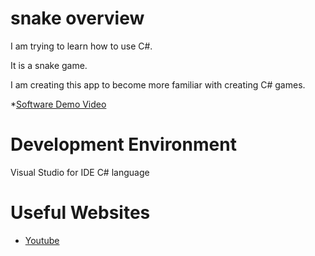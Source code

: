 # snake overview

I am trying to learn how to use C#.

It is a snake game.

I am creating this app to become more familiar with creating C# games.

*[Software Demo Video](https://youtu.be/ZpUMoyPfRaM)

# Development Environment

Visual Studio for IDE
C# language

# Useful Websites

* [Youtube](youtube.com)
